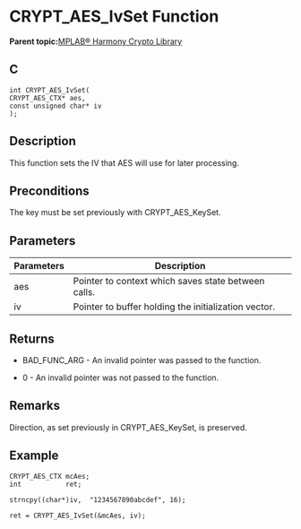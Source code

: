 # CRYPT\_AES\_IvSet Function

**Parent topic:**[MPLAB® Harmony Crypto Library](GUID-20F7C343-23D4-42D9-B8C2-A97D4D0EE5CD.md)

## C

```
int CRYPT_AES_IvSet(
CRYPT_AES_CTX* aes, 
const unsigned char* iv
);
```

## Description

This function sets the IV that AES will use for later processing.

## Preconditions

The key must be set previously with CRYPT\_AES\_KeySet.

## Parameters

|Parameters|Description|
|----------|-----------|
|aes|Pointer to context which saves state between calls.|
|iv|Pointer to buffer holding the initialization vector.|

## Returns

-   BAD\_FUNC\_ARG - An invalid pointer was passed to the function.

-   0 - An invalid pointer was not passed to the function.


## Remarks

Direction, as set previously in CRYPT\_AES\_KeySet, is preserved.

## Example

```
CRYPT_AES_CTX mcAes;
int           ret;

strncpy((char*)iv,  "1234567890abcdef", 16);

ret = CRYPT_AES_IvSet(&mcAes, iv);
```

